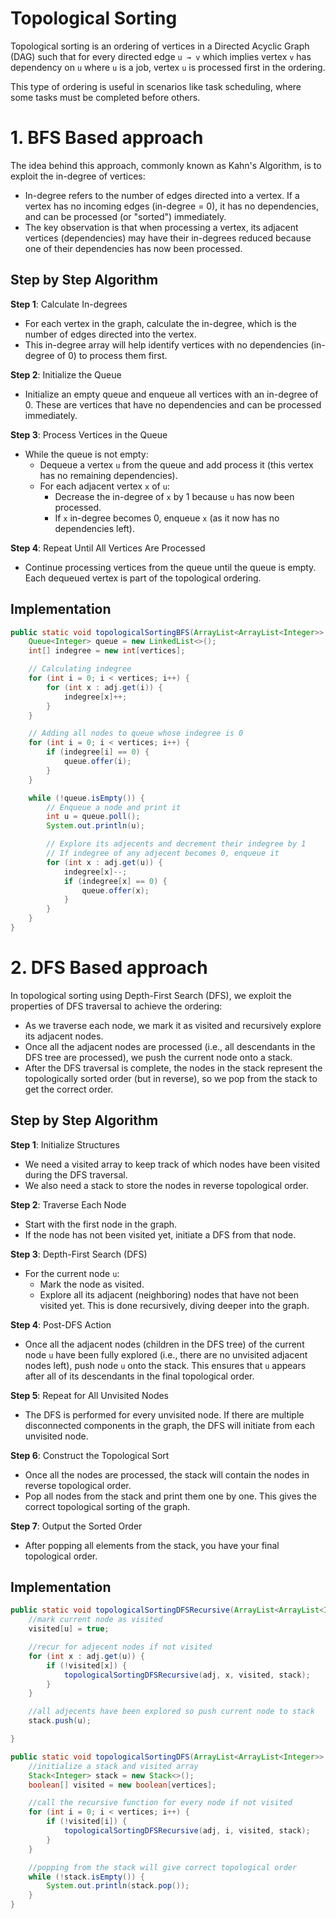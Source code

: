 # Topological Sorting

Topological sorting is an ordering of vertices in a Directed Acyclic Graph (DAG) such that for every directed edge `u → v` which implies vertex `v` has dependency on `u` where `u` is a job, vertex `u` is processed first in the ordering.

This type of ordering is useful in scenarios like task scheduling, where some tasks must be completed before others.

# 1. BFS Based approach

The idea behind this approach, commonly known as Kahn's Algorithm, is to exploit the in-degree of vertices:

- In-degree refers to the number of edges directed into a vertex. If a vertex has no incoming edges (in-degree = 0), it has no dependencies, and can be processed (or "sorted") immediately.
- The key observation is that when processing a vertex, its adjacent vertices (dependencies) may have their in-degrees reduced because one of their dependencies has now been processed.

## Step by Step Algorithm

**Step 1**: Calculate In-degrees

- For each vertex in the graph, calculate the in-degree, which is the number of edges directed into the vertex.
- This in-degree array will help identify vertices with no dependencies (in-degree of 0) to process them first.

**Step 2**: Initialize the Queue

- Initialize an empty queue and enqueue all vertices with an in-degree of 0. These are vertices that have no dependencies and can be processed immediately.

**Step 3**: Process Vertices in the Queue

- While the queue is not empty:
  - Dequeue a vertex `u` from the queue and add process it (this vertex has no remaining dependencies).
  - For each adjacent vertex `x` of `u`:
    - Decrease the in-degree of `x` by 1 because `u` has now been processed.
    - If `x` in-degree becomes 0, enqueue `x` (as it now has no dependencies left).

**Step 4**: Repeat Until All Vertices Are Processed

- Continue processing vertices from the queue until the queue is empty. Each dequeued vertex is part of the topological ordering.

## Implementation

```java
public static void topologicalSortingBFS(ArrayList<ArrayList<Integer>> adj, int vertices) {
    Queue<Integer> queue = new LinkedList<>();
    int[] indegree = new int[vertices];

    // Calculating indegree
    for (int i = 0; i < vertices; i++) {
        for (int x : adj.get(i)) {
            indegree[x]++;
        }
    }

    // Adding all nodes to queue whose indegree is 0
    for (int i = 0; i < vertices; i++) {
        if (indegree[i] == 0) {
            queue.offer(i);
        }
    }

    while (!queue.isEmpty()) {
        // Enqueue a node and print it
        int u = queue.poll();
        System.out.println(u);

        // Explore its adjecents and decrement their indegree by 1
        // If indegree of any adjecent becomes 0, enqueue it
        for (int x : adj.get(u)) {
            indegree[x]--;
            if (indegree[x] == 0) {
                queue.offer(x);
            }
        }
    }
}
```

# 2. DFS Based approach

In topological sorting using Depth-First Search (DFS), we exploit the properties of DFS traversal to achieve the ordering:

- As we traverse each node, we mark it as visited and recursively explore its adjacent nodes.
- Once all the adjacent nodes are processed (i.e., all descendants in the DFS tree are processed), we push the current node onto a stack.
- After the DFS traversal is complete, the nodes in the stack represent the topologically sorted order (but in reverse), so we pop from the stack to get the correct order.

## Step by Step Algorithm

**Step 1**: Initialize Structures

- We need a visited array to keep track of which nodes have been visited during the DFS traversal.
- We also need a stack to store the nodes in reverse topological order.

**Step 2**: Traverse Each Node

- Start with the first node in the graph.
- If the node has not been visited yet, initiate a DFS from that node.

**Step 3**: Depth-First Search (DFS)

- For the current node `u`:
  - Mark the node as visited.
  - Explore all its adjacent (neighboring) nodes that have not been visited yet. This is done recursively, diving deeper into the graph.

**Step 4**: Post-DFS Action

- Once all the adjacent nodes (children in the DFS tree) of the current node `u` have been fully explored (i.e., there are no unvisited adjacent nodes left), push node `u` onto the stack. This ensures that `u` appears after all of its descendants in the final topological order.

**Step 5**: Repeat for All Unvisited Nodes

- The DFS is performed for every unvisited node. If there are multiple disconnected components in the graph, the DFS will initiate from each unvisited node.

**Step 6**: Construct the Topological Sort

- Once all the nodes are processed, the stack will contain the nodes in reverse topological order.
- Pop all nodes from the stack and print them one by one. This gives the correct topological sorting of the graph.

**Step 7**: Output the Sorted Order

- After popping all elements from the stack, you have your final topological order.

## Implementation

```java
public static void topologicalSortingDFSRecursive(ArrayList<ArrayList<Integer>> adj, int u, boolean[] visited, Stack<Integer> stack) {
    //mark current node as visited
    visited[u] = true;

    //recur for adjecent nodes if not visited
    for (int x : adj.get(u)) {
        if (!visited[x]) {
            topologicalSortingDFSRecursive(adj, x, visited, stack);
        }
    }

    //all adjecents have been explored so push current node to stack
    stack.push(u);

}

public static void topologicalSortingDFS(ArrayList<ArrayList<Integer>> adj, int vertices) {
    //initialize a stack and visited array
    Stack<Integer> stack = new Stack<>();
    boolean[] visited = new boolean[vertices];

    //call the recursive function for every node if not visited
    for (int i = 0; i < vertices; i++) {
        if (!visited[i]) {
            topologicalSortingDFSRecursive(adj, i, visited, stack);
        }
    }

    //popping from the stack will give correct topological order
    while (!stack.isEmpty()) {
        System.out.println(stack.pop());
    }
}
```
